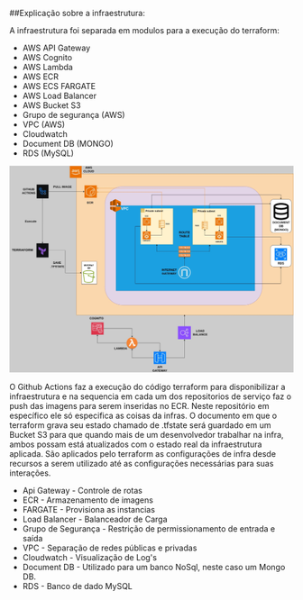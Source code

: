 ##Explicação sobre a infraestrutura:

A infraestrutura foi separada em modulos para a execução do terraform:

- AWS API Gateway
- AWS Cognito
- AWS Lambda
- AWS ECR
- AWS ECS FARGATE
- AWS Load Balancer
- AWS Bucket S3
- Grupo de segurança (AWS)
- VPC (AWS)
- Cloudwatch
- Document DB (MONGO)
- RDS (MySQL)

![texto](imagens/infra.jpg)

O Github Actions faz a execução do código terraform para disponibilizar a infraestrutura e na sequencia em cada um dos repositorios de serviço faz o push das imagens para serem inseridas no ECR.
Neste repositório em específico ele só especifica as coisas da infras.
O documento em que o terraform grava seu estado chamado de .tfstate será guardado em um Bucket S3 para que quando mais de um desenvolvedor trabalhar na infra, ambos possam está atualizados com o estado real da infraestrutura aplicada.
São aplicados pelo terraform as configurações de infra desde recursos a serem utilizado até as configurações necessárias para suas interações.

- Api Gateway - Controle de rotas
- ECR - Armazenamento de imagens
- FARGATE - Provisiona as instancias
- Load Balancer - Balanceador de Carga
- Grupo de Segurança - Restrição de permissionamento de entrada e saída
- VPC - Separação de redes públicas e privadas
- Cloudwatch - Visualização de Log's
- Document DB - Utilizado para um banco NoSql, neste caso um Mongo DB.
- RDS - Banco de dado MySQL